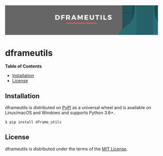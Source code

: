 

![dframeutils](assets/dframeutils.png)

# dframeutils

**Table of Contents**

* [Installation](#installation)
* [License](#license)

## Installation

dframeutils is distributed on [PyPI](https://pypi.org) as a universal
wheel and is available on Linux/macOS and Windows and supports
Python 3.6+.

```bash
$ pip install dframe_utils
```

## License

dframeutils is distributed under the terms of the
[MIT License](https://choosealicense.com/licenses/mit).
